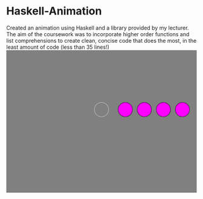 # Haskell-Animation
Created an animation using Haskell and a library provided by my lecturer. The aim of the coursework was to incorporate higher order functions and list comprehensions to create clean, concise code that does the most, in the least amount of code (less than 35 lines!)
![See The Animation Below!](FunctionalCoursework/MyAnimation.svg)
